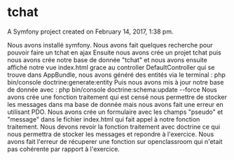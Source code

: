 tchat
=====

A Symfony project created on February 14, 2017, 1:38 pm.

Nous avons installé symfony.
Nous avons fait quelques recherche pour pouvoir faire un tchat en ajax
Ensuite nous avons crée un projet tchat puis nous avons crée notre base de donnée "tchat" et nous avons ensuite affiché notre vue index.html grace au controller DefaultController qui se trouve dans AppBundle, nous avons généré des entités via le terminal : php bin/console doctrine:generate:entity
Puis nous avons mis à jour notre base de donnée avec : php bin/console doctrine:schema:update --force
Nous avons crée une fonction traitement qui est censé nous permettre de stocker les messages dans ma base de donnée mais nous avons fait une erreur en utilisant PDO.
Nous avons crée un formulaire avec les champs "pseudo" et "message" dans le fichier index.html qui fait appel à notre fonction traitement.
Nous devons revoir la fonction traitement avec doctrine ce qui nous permettra de stocker les messages et repondre à l'exercice.
Nous avons fait l'erreur de récuperer une fonction sur openclassroom qui n'etait pas cohérente par rapport à l'exercice.
